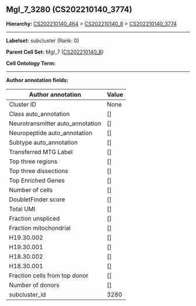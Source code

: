## Mgl_7_3280 (CS202210140_3774)
<b>Hierarchy: </b>
[CS202210140_464](https://purl.brain-bican.org/taxonomy/CS202210140#CS202210140_464) >
[CS202210140_8](https://purl.brain-bican.org/taxonomy/CS202210140#CS202210140_8) >
[CS202210140_3774](https://purl.brain-bican.org/taxonomy/CS202210140#CS202210140_3774)

---


**Labelset:** subcluster (Rank: 0)

**Parent Cell Set:** Mgl_7 ([CS202210140_8](https://purl.brain-bican.org/taxonomy/CS202210140#CS202210140_8))



**Cell Ontology Term:** 

[MARKER GENES.]: #


---

[TRANSFERRED ANNOTATIONS.]: #


[AUTHOR ANNOTATION FIELDS.]: #


**Author annotation fields:**

| Author annotation | Value |
|-------------------|-------|
|Cluster ID|None|
|Class auto_annotation|[]|
|Neurotransmitter auto_annotation|[]|
|Neuropeptide auto_annotation|[]|
|Subtype auto_annotation|[]|
|Transferred MTG Label|[]|
|Top three regions|[]|
|Top three dissections|[]|
|Top Enriched Genes|[]|
|Number of cells|[]|
|DoubletFinder score|[]|
|Total UMI|[]|
|Fraction unspliced|[]|
|Fraction mitochondrial|[]|
|H19.30.002|[]|
|H19.30.001|[]|
|H18.30.002|[]|
|H18.30.001|[]|
|Fraction cells from top donor|[]|
|Number of donors|[]|
|subcluster_id|3280|

